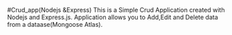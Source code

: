 #Crud_app(Nodejs &Express)
This is a Simple Crud Application created with Nodejs and Express.js.
Application allows you to Add,Edit and Delete data from a dataase(Mongoose Atlas).
